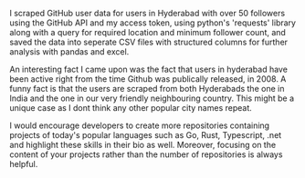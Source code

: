 I scraped GitHub user data for users in Hyderabad with over 50 followers using the GitHub API and my access token, using python's 'requests' library along with a query for required location and minimum follower count, and saved the data into seperate CSV files with structured columns for further analysis with pandas and excel.

An interesting fact I came upon was the fact that users in hyderabad have been active right from the time Github was publically released, in 2008. A funny fact is that the users are scraped from both Hyderabads the one in India and the one in our very friendly neighbouring country. This might be a unique case as I dont think any other popular city names repeat.

I would encourage developers to create more repositories containing projects of today's popular languages such as Go, Rust, Typescript, .net and highlight these skills in their bio as well. Moreover, focusing on the content of your projects rather than the number of repositories is always helpful.


